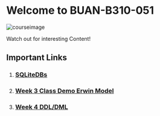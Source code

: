 # Welcome to BUAN-B310-051 
![courseimage](https://miro.medium.com/max/2000/1*jTjw5vAPrxvpcLBlIThhgQ.png)


Watch out for interesting Content!

## Important Links
<ol>
  <li><h3><a href="https://github.com/sdhar-pycourse/DSS310/tree/main/SQLiteDBS">SQLiteDBs</a></h3></li>
  <li><h3><a href="https://github.com/sdhar-pycourse/DSS310/tree/main/week3">Week 3 Class Demo Erwin Model</a></h3></li>
  <li><h3><a href="https://github.com/sdhar-pycourse/DSS310/tree/main/week4">Week 4 DDL/DML</a></h3></li>
</ol>
